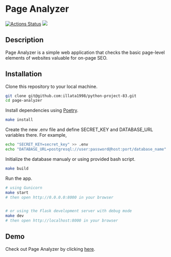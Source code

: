# Page Analyzer
[![Actions Status](https://github.com/illata1998/python-project-83/actions/workflows/hexlet-check.yml/badge.svg)](https://github.com/illata1998/python-project-83/actions)
<a href="https://codeclimate.com/github/illata1998/python-project-83/maintainability"><img src="https://api.codeclimate.com/v1/badges/0962810290864cc446ed/maintainability" /></a>

## Description
Page Analyzer is a simple web application that checks the basic page-level elements of websites valuable for on-page SEO.

## Installation
Clone this repository to your local machine.
```bash
git clone git@github.com:illata1998/python-project-83.git
cd page-analyzer
```
Install dependencies using [Poetry](https://python-poetry.org/docs/).
```bash
make install
```
Create the new .env file and define SECRET_KEY and DATABASE_URL variables there. For example,
```bash
echo "SECRET_KEY=secret_key" >> .env
echo "DATABASE_URL=postgresql://user:password@host:port/database_name" >> .env
```
Initialize the database manualy or using provided bash script.
```bash
make build
```
Run the app.
```bash
# using Gunicorn
make start
# then open http://0.0.0.0:8000 in your browser


# or using the Flask development server with debug mode
make dev
# then open http://localhost:8000 in your browser
```

## Demo
Check out Page Analyzer by clicking [here](https://python-project-83-2k3w.onrender.com/).
